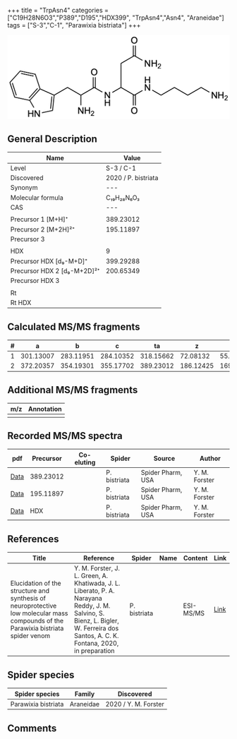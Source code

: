 +++
title = "TrpAsn4"
categories = ["C19H28N6O3","P389","D195","HDX399",
"TrpAsn4","Asn4",
"Araneidae"]
tags = ["S-3","C-1",
"Parawixia bistriata"]
+++

![](/img/TrpAsn4.png)

## General Description

| Name                       | Value              |
|----------------------------|--------------------|
| Level                      | S-3 / C-1          |
| Discovered                 | 2020 / P. bistriata |
| Synonym                    | ---                |
| Molecular formula          | C₁₉H₂₈N₆O₃                   |
| CAS                        | ---                |
|                            |                    |
| Precursor 1 [M+H]⁺         | 389.23012                   |
| Precursor 2 [M+2H]²⁺       | 195.11897                   |
| Precursor 3                |                    |
|                            |                    |
| HDX                        | 9                   |
| Precursor HDX   [d₉-M+D]⁺   | 399.29288                   |
| Precursor HDX 2 [d₉-M+2D]²⁺ | 200.65349                   |
| Precursor HDX 3            |                    |
|                            |                    |
| Rt                         |                    |
| Rt HDX                     |                    |

## Calculated MS/MS fragments

| # | a         | b         | c         | ta        | z         | y         | tz        |
|---|-----------|-----------|-----------|-----------|-----------|-----------|-----------|
| 1 | 301.13007 | 283.11951 | 284.10352 | 318.15662 | 72.08132 | 55.05477 | 89.10787 |
| 2 | 372.20357 | 354.19301 | 355.17702 | 389.23012 | 186.12425 | 169.09770 | 203.15080 |

## Additional MS/MS fragments

| m/z | Annotation |
|-----|------------|
|     |            |

## Recorded MS/MS spectra

| pdf                                             | Precursor | Co-eluting | Spider      | Source                       | Author        |
|-------------------------------------------------|-----------|------------|-------------|------------------------------|---------------|
| [Data](/pdf/P-bistriata/389_TrpAsn4_Pb.pdf) | 389.23012 |           | P. bistriata | Spider Pharm, USA | Y. M. Forster |
| [Data](/pdf/P-bistriata/389_TrpAsn4_Pb_2.pdf) | 195.11897 |           | P. bistriata | Spider Pharm, USA | Y. M. Forster |
| [Data](/pdf/P-bistriata/389_TrpAsn4_Pb_HDX.pdf) | HDX |           | P. bistriata | Spider Pharm, USA | Y. M. Forster |

## References

| Title | Reference | Spider | Name | Content | Link |
|-------|-----------|--------|------|---------|------|
| Elucidation of the structure and synthesis of neuroprotective low molecular mass compounds of the Parawixia bistriata spider venom      | Y. M. Forster, J. L. Green, A. Khatiwada, J. L. Liberato, P. A. Narayana Reddy, J. M. Salvino, S. Bienz, L. Bigler, W. Ferreira dos Santos, A. C. K. Fontana, 2020, in preparation          | P. bistriata       |      | ESI-MS/MS        | [Link](unknown)     |

## Spider species

| Spider species     | Family     | Discovered           |
|--------------------|------------|----------------------|
| Parawixia bistriata | Araneidae | 2020 / Y. M. Forster |


## Comments